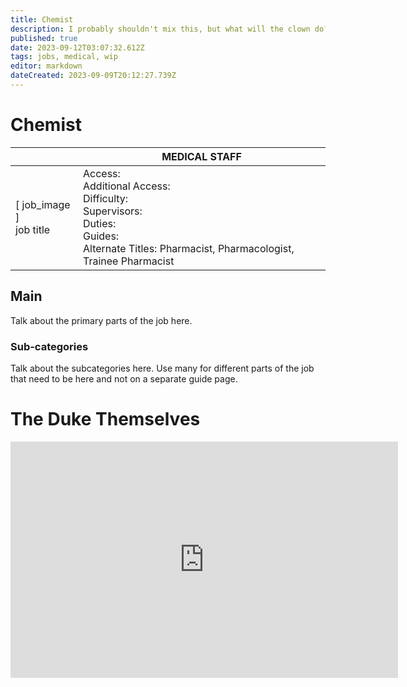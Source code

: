```yaml
---
title: Chemist
description: I probably shouldn't mix this, but what will the clown do?
published: true
date: 2023-09-12T03:07:32.612Z
tags: jobs, medical, wip
editor: markdown
dateCreated: 2023-09-09T20:12:27.739Z
---
```


# Chemist

|                             | MEDICAL STAFF                                                                                   |
|-----------------------------|----------------------------------------------------------------------------------------------|
| \[ job_image ]<br>job title | Access:<br>Additional Access:<br>Difficulty:<br>Supervisors:<br>Duties:<br>Guides:<br>Alternate Titles: Pharmacist, Pharmacologist, Trainee Pharmacist |

## Main 
Talk about the primary parts of the job here.


### Sub-categories
Talk about the subcategories here. Use many for different parts of the job that need to be here and not on a separate guide page.

# The Duke Themselves
<iframe src="https://player.twitch.tv/?channel=thedukeofook&parent=wiki.monkestation.com" frameborder="0" allowfullscreen="true" scrolling="no" height="378" width="620"></iframe>